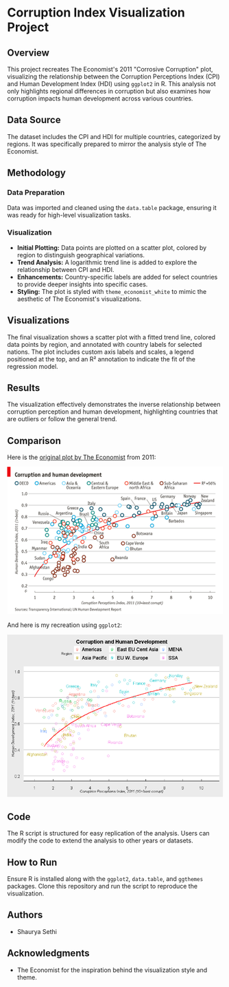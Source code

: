 # Corruption Index Visualization Project

## Overview
This project recreates The Economist's 2011 "Corrosive Corruption" plot, visualizing the relationship between the Corruption Perceptions Index (CPI) and Human Development Index (HDI) using `ggplot2` in R. This analysis not only highlights regional differences in corruption but also examines how corruption impacts human development across various countries.

## Data Source
The dataset includes the CPI and HDI for multiple countries, categorized by regions. It was specifically prepared to mirror the analysis style of The Economist.

## Methodology
### Data Preparation
Data was imported and cleaned using the `data.table` package, ensuring it was ready for high-level visualization tasks.

### Visualization
- **Initial Plotting:** Data points are plotted on a scatter plot, colored by region to distinguish geographical variations.
- **Trend Analysis:** A logarithmic trend line is added to explore the relationship between CPI and HDI.
- **Enhancements:** Country-specific labels are added for select countries to provide deeper insights into specific cases.
- **Styling:** The plot is styled with `theme_economist_white` to mimic the aesthetic of The Economist's visualizations.

## Visualizations
The final visualization shows a scatter plot with a fitted trend line, colored data points by region, and annotated with country labels for selected nations. The plot includes custom axis labels and scales, a legend positioned at the top, and an R² annotation to indicate the fit of the regression model.

## Results
The visualization effectively demonstrates the inverse relationship between corruption perception and human development, highlighting countries that are outliers or follow the general trend.

## Comparison
Here is the [original plot by The Economist](https://www.economist.com/graphic-detail/2011/12/02/corrosive-corruption) from 2011:

![Economist Original Plot](Economist1.png)

And here is my recreation using `ggplot2`:

![My Recreation Plot](MyRecreation.png)

## Code
The R script is structured for easy replication of the analysis. Users can modify the code to extend the analysis to other years or datasets.

## How to Run
Ensure R is installed along with the `ggplot2`, `data.table`, and `ggthemes` packages. Clone this repository and run the script to reproduce the visualization.

## Authors
- Shaurya Sethi

## Acknowledgments
- The Economist for the inspiration behind the visualization style and theme.
